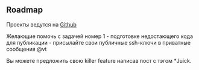 <h2>Roadmap</h2>
<p>Проекты ведутся на <a href="https://github.com/juick">Github</a></p>
<p>Желающие помочь с задачей номер 1 - подготовке недостающего кода для публикации - присылайте свои публичные ssh-ключи в приватные сообщения @vt</p>
<p>Вы можете предложить свою killer feature написав пост с тэгом *Juick.</p>
